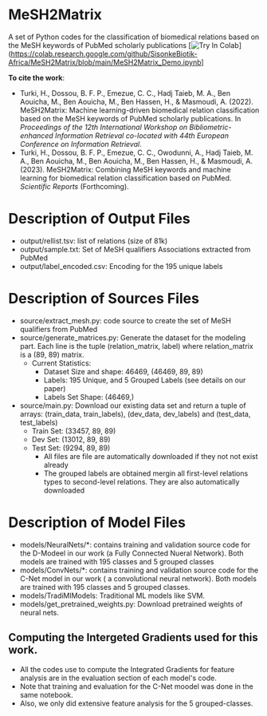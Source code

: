 # MeSH2Matrix
A set of Python codes for the classification of biomedical relations based on the MeSH keywords of PubMed scholarly publications
[![Try In Colab](https://colab.research.google.com/assets/colab-badge.svg)](https://colab.research.google.com/github/SisonkeBiotik-Africa/MeSH2Matrix/blob/main/MeSH2Matrix_Demo.ipynb]

**To cite the work**:
* Turki, H., Dossou, B. F. P., Emezue, C. C., Hadj Taieb, M. A., Ben Aouicha, M., Ben Aouicha, M., Ben Hassen, H., & Masmoudi, A. (2022). MeSH2Matrix: Machine learning-driven biomedical relation classification based on the MeSH keywords of PubMed scholarly publications. In *Proceedings of the 12th International Workshop on Bibliometric-enhanced Information Retrieval co-located with 44th European Conference on Information Retrieval*.
* Turki, H., Dossou, B. F. P., Emezue, C. C., Owodunni, A., Hadj Taieb, M. A., Ben Aouicha, M., Ben Aouicha, M., Ben Hassen, H., & Masmoudi, A. (2023). MeSH2Matrix: Combining MeSH keywords and machine learning for biomedical relation classification based on PubMed. *Scientific Reports* (Forthcoming).

# Description of Output Files
  - output/rellist.tsv: list of relations (size of 81k)
  - output/sample.txt: Set of MeSH qualifiers Associations extracted from PubMed
  - output/label_encoded.csv: Encoding for the 195 unique labels

# Description of Sources Files
  - source/extract_mesh.py: code source to create the set of MeSH qualifiers from PubMed
  - source/generate_matrices.py: Generate the dataset for the modeling part. Each line is the tuple (relation_matrix, label) where relation_matrix is a (89, 89) matrix.
    - Current Statistics:
      - Dataset Size and shape: 46469, (46469, 89, 89)
      - Labels: 195 Unique, and 5 Grouped Labels (see details on our paper)
      - Labels Set Shape: (46469,)
  - source/main.py: Download our existing data set and return a tuple of arrays: (train_data, train_labels), (dev_data, dev_labels) and (test_data, test_labels)
    -  Train Set: (33457, 89, 89)
    -  Dev Set: (13012, 89, 89)
    -  Test Set: (9294, 89, 89)
        - All files are file are automatically downloaded if they not not exist already
        - The grouped labels are obtained mergin all first-level relations types to second-level relations. They are also automatically downloaded
    
# Description of Model Files
  - models/NeuralNets/*: contains training and validation source code for the D-Modeel in our work (a Fully Connected Nueral Network). Both models are trained with 195 classes and 5 grouped classes
  - models/ConvNets/*: contains training and validation source code for the C-Net model in our work ( a convolutional neural network). Both models are trained with 195 classes and 5 grouped classes.
  - models/TradiMlModels: Traditional ML models like SVM.
  - models/get_pretrained_weights.py: Download pretrained weights of neural nets.
  ## Computing  the Intergeted Gradients used for this work.
  - All the codes use to compute the Integrated Gradients for feature analysis are in the evaluation section of each model's code.
  - Note that training and evaluation for the C-Net moodel was done in the same notebook.
  - Also, we only did extensive feature analysis for the 5 grouped-classes.
